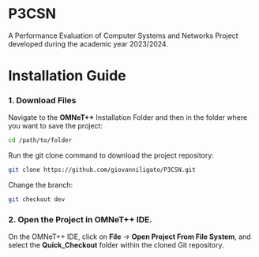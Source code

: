 # P3CSN
A Performance Evaluation of Computer Systems and Networks Project developed during the academic year 2023/2024.

# Installation Guide

### 1. Download Files
Navigate to the **OMNeT++** Installation Folder and then in the folder where you want to save the project:
```bash
cd /path/to/folder
```
Run the git clone command to download the project repository:
```bash
git clone https://github.com/giovanniligato/P3CSN.git
```
Change the branch:
```bash
git checkout dev
```
### 2. Open the Project in OMNeT++ IDE. 
On the OMNeT++ IDE, click on **File** -> **Open Project From File System**, and select the **Quick_Checkout** folder within the cloned Git repository.